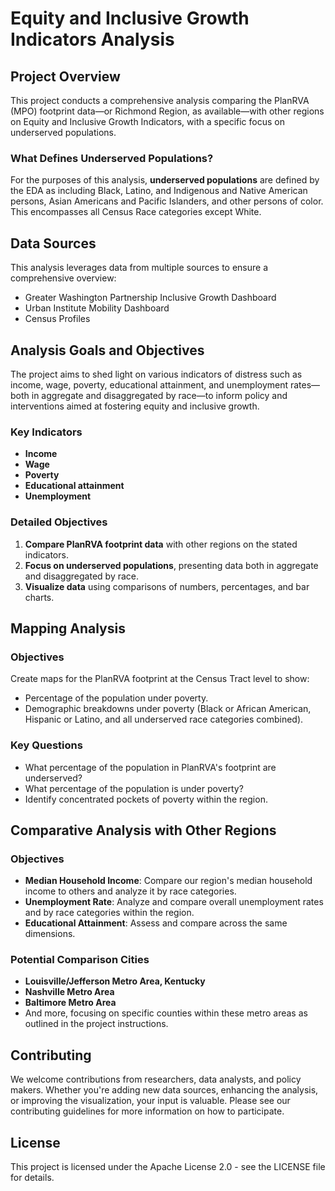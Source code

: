 # Equity and Inclusive Growth Indicators Analysis

## Project Overview

This project conducts a comprehensive analysis comparing the PlanRVA (MPO) footprint data—or Richmond Region, as available—with other regions on Equity and Inclusive Growth Indicators, with a specific focus on underserved populations.

### What Defines Underserved Populations?

For the purposes of this analysis, **underserved populations** are defined by the EDA as including Black, Latino, and Indigenous and Native American persons, Asian Americans and Pacific Islanders, and other persons of color. This encompasses all Census Race categories except White.

## Data Sources

This analysis leverages data from multiple sources to ensure a comprehensive overview:
- Greater Washington Partnership Inclusive Growth Dashboard
- Urban Institute Mobility Dashboard
- Census Profiles

## Analysis Goals and Objectives

The project aims to shed light on various indicators of distress such as income, wage, poverty, educational attainment, and unemployment rates—both in aggregate and disaggregated by race—to inform policy and interventions aimed at fostering equity and inclusive growth.

### Key Indicators

- **Income**
- **Wage**
- **Poverty**
- **Educational attainment**
- **Unemployment**

### Detailed Objectives

1. **Compare PlanRVA footprint data** with other regions on the stated indicators.
2. **Focus on underserved populations**, presenting data both in aggregate and disaggregated by race.
3. **Visualize data** using comparisons of numbers, percentages, and bar charts.

## Mapping Analysis

### Objectives

Create maps for the PlanRVA footprint at the Census Tract level to show:
- Percentage of the population under poverty.
- Demographic breakdowns under poverty (Black or African American, Hispanic or Latino, and all underserved race categories combined).

### Key Questions

- What percentage of the population in PlanRVA's footprint are underserved?
- What percentage of the population is under poverty?
- Identify concentrated pockets of poverty within the region.

## Comparative Analysis with Other Regions

### Objectives

- **Median Household Income**: Compare our region's median household income to others and analyze it by race categories.
- **Unemployment Rate**: Analyze and compare overall unemployment rates and by race categories within the region.
- **Educational Attainment**: Assess and compare across the same dimensions.

### Potential Comparison Cities

- **Louisville/Jefferson Metro Area, Kentucky**
- **Nashville Metro Area**
- **Baltimore Metro Area**
- And more, focusing on specific counties within these metro areas as outlined in the project instructions.

## Contributing

We welcome contributions from researchers, data analysts, and policy makers. Whether you're adding new data sources, enhancing the analysis, or improving the visualization, your input is valuable. Please see our contributing guidelines for more information on how to participate.

## License

This project is licensed under the Apache License 2.0 - see the LICENSE file for details.
